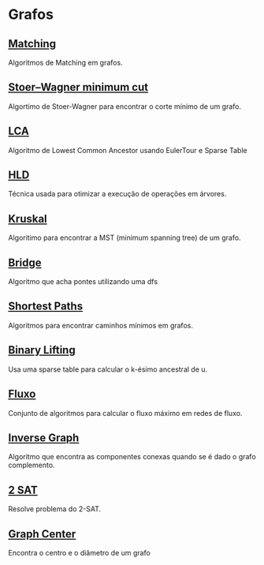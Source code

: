 # Grafos

## [Matching](./Matching)

Algoritmos de Matching em grafos.


## [Stoer–Wagner minimum cut](./Stoer–Wagner-minimum-cut)

Algortimo de Stoer-Wagner para encontrar o corte mínimo de um grafo.


## [LCA](./LCA)

Algoritmo de Lowest Common Ancestor usando EulerTour e Sparse Table


## [HLD](./HLD)

Técnica usada para otimizar a execução de operações em árvores.


## [Kruskal](./Kruskal)

Algoritimo para encontrar a MST (minimum spanning tree) de um grafo.


## [Bridge](./Bridge)

Algoritmo que acha pontes utilizando uma dfs


## [Shortest Paths](./Shortest-Paths)

Algoritmos para encontrar caminhos mínimos em grafos.


## [Binary Lifting](./Binary-Lifting)

Usa uma sparse table para calcular o k-ésimo ancestral de u.


## [Fluxo](./Fluxo)

Conjunto de algoritmos para calcular o fluxo máximo em redes de fluxo.


## [Inverse Graph](./Inverse-Graph)

Algoritmo que encontra as componentes conexas quando se é dado o grafo complemento.


## [2 SAT](./2-SAT)

Resolve problema do 2-SAT.


## [Graph Center](./Graph-Center)

Encontra o centro e o diâmetro de um grafo


